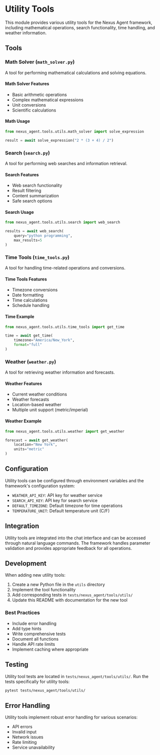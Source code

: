 # Utility Tools

This module provides various utility tools for the Nexus Agent framework, including mathematical operations, search functionality, time handling, and weather information.

## Tools

### Math Solver (`math_solver.py`)

A tool for performing mathematical calculations and solving equations.

#### Math Solver Features

- Basic arithmetic operations
- Complex mathematical expressions
- Unit conversions
- Scientific calculations

#### Math Usage

```python
from nexus_agent.tools.utils.math_solver import solve_expression

result = await solve_expression("2 * (3 + 4) / 2")
```

### Search (`search.py`)

A tool for performing web searches and information retrieval.

#### Search Features

- Web search functionality
- Result filtering
- Content summarization
- Safe search options

#### Search Usage

```python
from nexus_agent.tools.utils.search import web_search

results = await web_search(
    query="python programming",
    max_results=5
)
```

### Time Tools (`time_tools.py`)

A tool for handling time-related operations and conversions.

#### Time Tools Features

- Timezone conversions
- Date formatting
- Time calculations
- Schedule handling

#### Time Example

```python
from nexus_agent.tools.utils.time_tools import get_time

time = await get_time(
    timezone="America/New_York",
    format="full"
)
```

### Weather (`weather.py`)

A tool for retrieving weather information and forecasts.

#### Weather Features

- Current weather conditions
- Weather forecasts
- Location-based weather
- Multiple unit support (metric/imperial)

#### Weather Example

```python
from nexus_agent.tools.utils.weather import get_weather

forecast = await get_weather(
    location="New York",
    units="metric"
)
```

## Configuration

Utility tools can be configured through environment variables and the framework's configuration system:

- `WEATHER_API_KEY`: API key for weather service
- `SEARCH_API_KEY`: API key for search service
- `DEFAULT_TIMEZONE`: Default timezone for time operations
- `TEMPERATURE_UNIT`: Default temperature unit (C/F)

## Integration

Utility tools are integrated into the chat interface and can be accessed through natural language commands. The framework handles parameter validation and provides appropriate feedback for all operations.

## Development

When adding new utility tools:

1. Create a new Python file in the `utils` directory
2. Implement the tool functionality
3. Add corresponding tests in `tests/nexus_agent/tools/utils/`
4. Update this README with documentation for the new tool

### Best Practices

- Include error handling
- Add type hints
- Write comprehensive tests
- Document all functions
- Handle API rate limits
- Implement caching where appropriate

## Testing

Utility tool tests are located in `tests/nexus_agent/tools/utils/`. Run the tests specifically for utility tools:

```bash
pytest tests/nexus_agent/tools/utils/
```

## Error Handling

Utility tools implement robust error handling for various scenarios:

- API errors
- Invalid input
- Network issues
- Rate limiting
- Service unavailability
